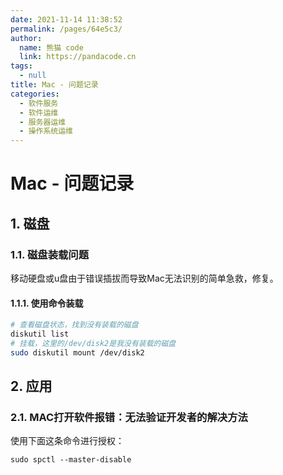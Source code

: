 ```yaml
---
date: 2021-11-14 11:38:52
permalink: /pages/64e5c3/
author: 
  name: 熊猫 code
  link: https://pandacode.cn
tags: 
  - null
title: Mac - 问题记录
categories: 
  - 软件服务
  - 软件运维
  - 服务器运维
  - 操作系统运维
---
```


# Mac - 问题记录

## 1. 磁盘

### 1.1. 磁盘装载问题

移动硬盘或u盘由于错误插拔而导致Mac无法识别的简单急救，修复。

#### 1.1.1. 使用命令装载

```sh
# 查看磁盘状态，找到没有装载的磁盘
diskutil list
# 挂载，这里的/dev/disk2是我没有装载的磁盘
sudo diskutil mount /dev/disk2
```

## 2. 应用

### 2.1. MAC打开软件报错：无法验证开发者的解决方法
使用下面这条命令进行授权：
```shell
sudo spctl --master-disable
```
